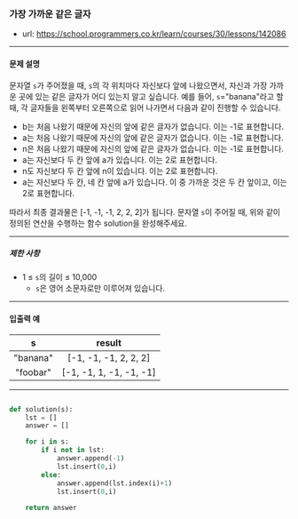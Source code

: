### 가장 가까운 같은 글자

 - url: https://school.programmers.co.kr/learn/courses/30/lessons/142086
 
 --------
 
#### 문제 설명
문자열 `s`가 주어졌을 때, `s`의 각 위치마다 자신보다 앞에 나왔으면서, 자신과 가장 가까운 곳에 있는 같은 글자가 어디 있는지 알고 싶습니다.
예를 들어, `s`="banana"라고 할 때,  각 글자들을 왼쪽부터 오른쪽으로 읽어 나가면서 다음과 같이 진행할 수 있습니다.

 - b는 처음 나왔기 때문에 자신의 앞에 같은 글자가 없습니다. 이는 -1로 표현합니다.
 - a는 처음 나왔기 때문에 자신의 앞에 같은 글자가 없습니다. 이는 -1로 표현합니다.
 - n은 처음 나왔기 때문에 자신의 앞에 같은 글자가 없습니다. 이는 -1로 표현합니다.
 - a는 자신보다 두 칸 앞에 a가 있습니다. 이는 2로 표현합니다.
 - n도 자신보다 두 칸 앞에 n이 있습니다. 이는 2로 표현합니다.
 - a는 자신보다 두 칸, 네 칸 앞에 a가 있습니다. 이 중 가까운 것은 두 칸 앞이고, 이는 2로 표현합니다.

따라서 최종 결과물은 [-1, -1, -1, 2, 2, 2]가 됩니다.
문자열 `s`이 주어질 때, 위와 같이 정의된 연산을 수행하는 함수 solution을 완성해주세요.

--------

##### 제한 사항
 - 1 ≤ `s`의 길이 ≤ 10,000
   - `s`은 영어 소문자로만 이루어져 있습니다.

--------
 
#### 입출력 예
 |s|result|
 |:---:|:---:|
 |"banana"|[-1, -1, -1, 2, 2, 2]|
 |"foobar"|[-1, -1, 1, -1, -1, -1]|

--------

```python

def solution(s):
    lst = []
    answer = []

    for i in s:
        if i not in lst:
            answer.append(-1)
            lst.insert(0,i)
        else:
            answer.append(lst.index(i)+1)
            lst.insert(0,i)
            
    return answer

```